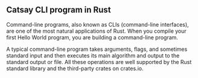 ## Catsay CLI program in Rust

Command-line programs, also known as CLIs (command-line interfaces),
are one of the most natural applications of Rust. 
When you compile your first Hello World program, you are building a command-line program.

A typical command-line program takes arguments, flags, and sometimes standard input and then executes its main algorithm and output to the standard output or file. 
All these operations are well supported by the Rust standard library and the third-party crates on crates.io.
